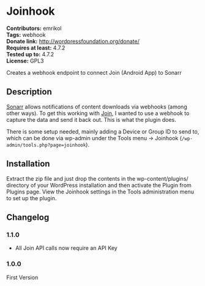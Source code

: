 # Joinhook 
**Contributors:** emrikol  
**Tags:** webhook  
**Donate link:** http://wordpressfoundation.org/donate/  
**Requires at least:** 4.7.2  
**Tested up to:** 4.7.2  
**License:** GPL3  

Creates a webhook endpoint to connect Join (Android App) to Sonarr


## Description 
[Sonarr](https://sonarr.tv/) allows notifications of content downloads via webhooks (among other ways).  To get this working with [Join](https://joaoapps.com/join/), I wanted to use a webhook to capture the data and send it back out.  This is what the plugin does.

There is some setup needed, mainly adding a Device or Group ID to send to, which can be done via wp-admin under the Tools menu -> Joinhook (`/wp-admin/tools.php?page=joinhook`).


## Installation 
Extract the zip file and just drop the contents in the wp-content/plugins/ directory of your WordPress installation and then activate the Plugin from Plugins page.  View the Joinhook settings in the Tools administration menu to set up the plugin.


## Changelog 


### 1.1.0 

* All Join API calls now require an API Key


### 1.0.0 

First Version
